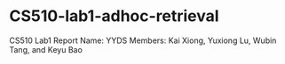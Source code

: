 # CS510-lab1-adhoc-retrieval
CS510 Lab1 Report Name: YYDS Members: Kai Xiong, Yuxiong Lu, Wubin Tang, and Keyu Bao
